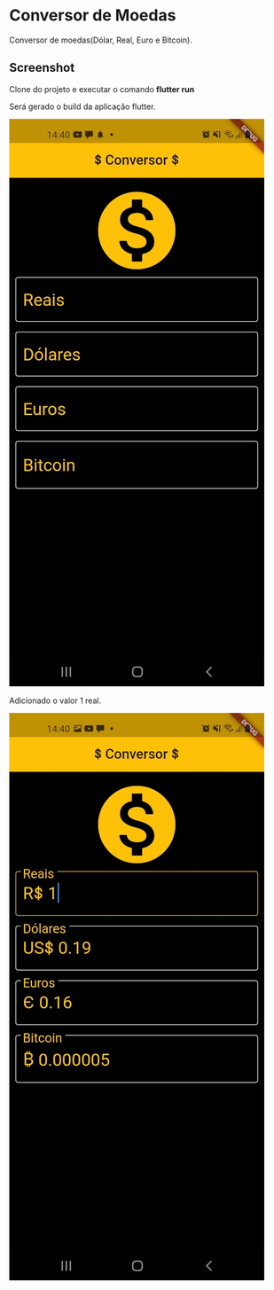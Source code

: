 # Conversor de Moedas

Conversor de moedas(Dólar, Real, Euro e Bitcoin).

## Screenshot

Clone do projeto e executar o comando <b>flutter run</b>

Será gerado o build da aplicação flutter.

![Primeira Tela](image/to_readme/img1.jpeg)

Adicionado o valor 1 real.

![Segunda Tela](image/to_readme/img2.jpeg)